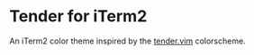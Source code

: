 # Tender for iTerm2

An iTerm2 color theme inspired by the [tender.vim](https://github.com/jacoborus/tender.vim) colorscheme.

